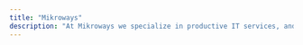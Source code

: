 ```yaml
---
title: "Mikroways"
description: "At Mikroways we specialize in productive IT services, and our mission is to build bridges using the appropriate technology to help our clients conquer and materialize their ideas."
---
```



